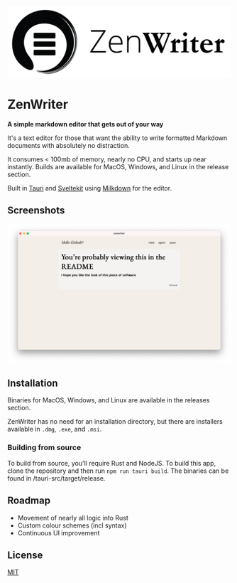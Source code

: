 
![Logo](https://raw.githubusercontent.com/emmalexandria/zenwriter_design/main/zenwriterWordmark.png?token=GHSAT0AAAAAACIA7G3ZXVXZW5ZQDQGVOVL4ZJVLI5Q)


# ZenWriter
**A simple markdown editor that gets out of your way**

It's a text editor for those that want the ability to write formatted Markdown documents with absolutely no distraction.

It consumes < 100mb of memory, nearly no CPU, and starts up near instantly. Builds are available for MacOS, Windows, and Linux in the release section.

Built in [Tauri](https://tauri.app/) and [Sveltekit](https://kit.svelte.dev) using [Milkdown](https://milkdown.dev) for the editor.

## Screenshots

![App Screenshot](https://raw.githubusercontent.com/emmalexandria/zenwriter_design/main/zenwriter%20screenshot.png?token=GHSAT0AAAAAACIA7G3ZXCKDQKDEBFX2IEDUZJVLFEA)


## Installation

Binaries for MacOS, Windows, and Linux are available in the releases section.

ZenWriter has no need for an installation directory, but there are installers available in `.dmg`, `.exe`, and `.msi`. 

### Building from source
To build from source, you'll require Rust and NodeJS. To build this app, clone the repository and then run `npm run tauri build`. The binaries can be found in /tauri-src/target/release.

    
## Roadmap

- Movement of nearly all logic into Rust
- Custom colour schemes (incl syntax)
- Continuous UI improvement

## License

[MIT](https://choosealicense.com/licenses/mit/)

